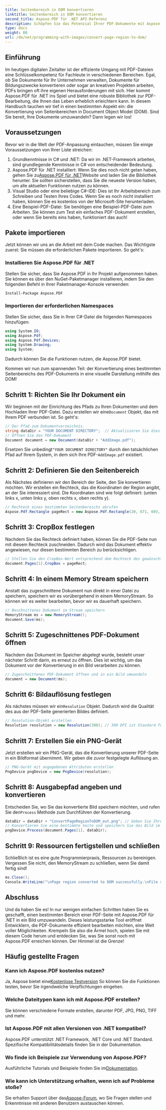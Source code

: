 ```yaml
---
title: Seitenbereich in DOM konvertieren
linktitle: Seitenbereich in DOM konvertieren
second_title: Aspose.PDF für .NET API-Referenz
description: Schöpfen Sie das Potenzial Ihrer PDF-Dokumente mit Aspose.PDF für .NET aus. Konvertieren Sie Bereiche von PDFs in Bilder und verbessern Sie Ihren Workflow.
type: docs
weight: 80
url: /de/net/programming-with-images/convert-page-region-to-dom/
---
```

## Einführung

Im heutigen digitalen Zeitalter ist der effiziente Umgang mit PDF-Dateien eine Schlüsselkompetenz für Fachleute in verschiedenen Bereichen. Egal, ob Sie Dokumente für Ihr Unternehmen verwalten, Dokumente für Bildungszwecke konvertieren oder sogar an kreativen Projekten arbeiten, PDFs bringen oft ihre eigenen Herausforderungen mit sich. Hier kommt Aspose.PDF für .NET ins Spiel und bietet eine robuste Bibliothek zur PDF-Bearbeitung, die Ihnen das Leben erheblich erleichtern kann. In diesem Handbuch tauchen wir tief in einen bestimmten Aspekt ein: die Konvertierung von Seitenbereichen in Document Object Model (DOM). Sind Sie bereit, Ihre Dokumente umzuwandeln? Dann legen wir los!

## Voraussetzungen

Bevor wir in die Welt der PDF-Anpassung eintauchen, müssen Sie einige Voraussetzungen von Ihrer Liste streichen:
1. Grundkenntnisse in C# und .NET: Da wir im .NET-Framework arbeiten, sind grundlegende Kenntnisse in C# von entscheidender Bedeutung.
2.  Aspose.PDF für .NET installiert: Wenn Sie dies noch nicht getan haben, gehen Sie zu[Aspose.PDF für .NET](https://releases.aspose.com/pdf/net/)Website und laden Sie die Bibliothek herunter. Sie sollten sicherstellen, dass Sie die neueste Version haben, um alle aktuellen Funktionen nutzen zu können.
3. Visual Studio oder eine beliebige C#-IDE: Dies ist Ihr Arbeitsbereich zum Schreiben und Testen Ihres Codes. Wenn Sie es noch nicht installiert haben, können Sie es kostenlos von der Microsoft-Site herunterladen.
4. Eine Beispiel-PDF-Datei: Sie benötigen eine Beispiel-PDF-Datei zum Arbeiten. Sie können zum Test ein einfaches PDF-Dokument erstellen, oder wenn Sie bereits eins haben, funktioniert das auch!

## Pakete importieren

Jetzt können wir uns an die Arbeit mit dem Code machen. Das Wichtigste zuerst: Sie müssen die erforderlichen Pakete importieren. So geht's:

### Installieren Sie Aspose.PDF für .NET
Stellen Sie sicher, dass Sie Aspose.PDF in Ihr Projekt aufgenommen haben. Sie können es über den NuGet-Paketmanager installieren, indem Sie den folgenden Befehl in Ihrer Paketmanager-Konsole verwenden:
```bash
Install-Package Aspose.PDF
```

### Importieren der erforderlichen Namespaces
Stellen Sie sicher, dass Sie in Ihrer C#-Datei die folgenden Namespaces hinzufügen:
```csharp
using System.IO;
using Aspose.Pdf;
using Aspose.Pdf.Devices;
using System.Drawing;
using System;
```

Dadurch können Sie die Funktionen nutzen, die Aspose.PDF bietet.

Kommen wir nun zum spannenden Teil: der Konvertierung eines bestimmten Seitenbereichs des PDF-Dokuments in eine visuelle Darstellung mithilfe des DOM!

## Schritt 1: Richten Sie Ihr Dokument ein
 Wir beginnen mit der Einrichtung des Pfads zu Ihren Dokumenten und dem Hochladen Ihrer PDF-Datei. Dazu erstellen wir eine`Document` Objekt, das mit Ihrem PDF verbunden ist. So geht's:

```csharp
// Der Pfad zum Dokumentverzeichnis.
string dataDir = "YOUR DOCUMENT DIRECTORY";  // Aktualisieren Sie dies mit Ihrem Verzeichnispfad
// Öffnen Sie das PDF-Dokument
Document document = new Document(dataDir + "AddImage.pdf");
```

 Ersetzen Sie unbedingt`"YOUR DOCUMENT DIRECTORY"` durch den tatsächlichen Pfad auf Ihrem System, in dem sich Ihre PDF-`AddImage.pdf` existiert.

## Schritt 2: Definieren Sie den Seitenbereich
Als Nächstes definieren wir den Bereich der Seite, den Sie konvertieren möchten. Wir erstellen ein Rechteck, das die Koordinaten der Region angibt, an der Sie interessiert sind. Die Koordinaten sind wie folgt definiert: (unten links x, unten links y, oben rechts x, oben rechts y).

```csharp
// Rechteck eines bestimmten Seitenbereichs abrufen
Aspose.Pdf.Rectangle pageRect = new Aspose.Pdf.Rectangle(20, 671, 693, 1125);
```

## Schritt 3: CropBox festlegen
Nachdem Sie das Rechteck definiert haben, können Sie die PDF-Seite nun mit diesem Rechteck zuschneiden. Dadurch wird das Dokument effektiv angewiesen, nur diesen bestimmten Bereich zu berücksichtigen.

```csharp
// Stellen Sie den CropBox-Wert entsprechend dem Rechteck des gewünschten Seitenbereichs ein
document.Pages[1].CropBox = pageRect;
```

## Schritt 4: In einem Memory Stream speichern
Anstatt das zugeschnittene Dokument nun direkt in einer Datei zu speichern, speichern wir es vorübergehend in einem MemoryStream. So können wir es weiter bearbeiten, bevor wir es dauerhaft speichern.

```csharp
// Beschnittenes Dokument im Stream speichern
MemoryStream ms = new MemoryStream();
document.Save(ms);
```

## Schritt 5: Zugeschnittenes PDF-Dokument öffnen
Nachdem das Dokument im Speicher abgelegt wurde, besteht unser nächster Schritt darin, es erneut zu öffnen. Dies ist wichtig, um das Dokument vor der Konvertierung in ein Bild verarbeiten zu können.

```csharp
// Zugeschnittenes PDF-Dokument öffnen und in ein Bild umwandeln
document = new Document(ms);
```

## Schritt 6: Bildauflösung festlegen
Als nächstes müssen wir ein`Resolution` Objekt. Dadurch wird die Qualität des aus der PDF-Seite generierten Bildes definiert.

```csharp
// Resolution-Objekt erstellen
Resolution resolution = new Resolution(300); // 300 DPI ist Standard für Druckqualität
```

## Schritt 7: Erstellen Sie ein PNG-Gerät
Jetzt erstellen wir ein PNG-Gerät, das die Konvertierung unserer PDF-Seite in ein Bildformat übernimmt. Wir geben die zuvor festgelegte Auflösung an.

```csharp
// PNG-Gerät mit angegebenen Attributen erstellen
PngDevice pngDevice = new PngDevice(resolution);
```

## Schritt 8: Ausgabepfad angeben und konvertieren
Entscheiden Sie, wo Sie das konvertierte Bild speichern möchten, und rufen Sie den`Process` Methode zum Durchführen der Konvertierung.

```csharp
dataDir = dataDir + "ConvertPageRegionToDOM_out.png"; // Geben Sie Ihre Ausgabedatei an
// Konvertieren Sie eine bestimmte Seite und speichern Sie das Bild im Stream
pngDevice.Process(document.Pages[1], dataDir);
```

## Schritt 9: Ressourcen fertigstellen und schließen
Schließlich ist es eine gute Programmierpraxis, Ressourcen zu bereinigen. Vergessen Sie nicht, den MemoryStream zu schließen, wenn Sie damit fertig sind!

```csharp
ms.Close();
Console.WriteLine("\nPage region converted to DOM successfully.\nFile saved at " + dataDir);
```

## Abschluss

Und da haben Sie es! In nur wenigen einfachen Schritten haben Sie es geschafft, einen bestimmten Bereich einer PDF-Seite mit Aspose.PDF für .NET in ein Bild umzuwandeln. Dieses leistungsstarke Tool eröffnet Entwicklern, die PDF-Dokumente effizient bearbeiten möchten, eine Welt voller Möglichkeiten. Krempeln Sie also die Ärmel hoch, spielen Sie mit diesem Code herum und entdecken Sie, was Sie sonst noch mit Aspose.PDF erreichen können. Der Himmel ist die Grenze!

## Häufig gestellte Fragen

### Kann ich Aspose.PDF kostenlos nutzen?  
 Ja, Aspose bietet eine[Kostenlose Testversion](https://releases.aspose.com/) So können Sie die Funktionen testen, bevor Sie irgendwelche Verpflichtungen eingehen.

### Welche Dateitypen kann ich mit Aspose.PDF erstellen?  
Sie können verschiedene Formate erstellen, darunter PDF, JPG, PNG, TIFF und mehr. 

### Ist Aspose.PDF mit allen Versionen von .NET kompatibel?  
Aspose.PDF unterstützt .NET Framework, .NET Core und .NET Standard. Spezifische Kompatibilitätsdetails finden Sie in der Dokumentation.

### Wo finde ich Beispiele zur Verwendung von Aspose.PDF?  
 Ausführliche Tutorials und Beispiele finden Sie im[Dokumentation](https://reference.aspose.com/pdf/net/).

### Wie kann ich Unterstützung erhalten, wenn ich auf Probleme stoße?  
 Sie erhalten Support über das[Aspose-Forum](https://forum.aspose.com/c/pdf/10), wo Sie Fragen stellen und Erkenntnisse mit anderen Benutzern austauschen können.